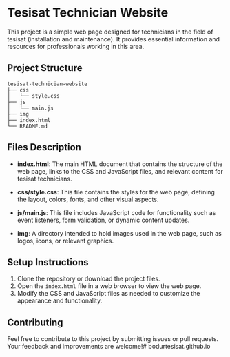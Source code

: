 # Tesisat Technician Website

This project is a simple web page designed for technicians in the field of tesisat (installation and maintenance). It provides essential information and resources for professionals working in this area.

## Project Structure

```
tesisat-technician-website
├── css
│   └── style.css
├── js
│   └── main.js
├── img
├── index.html
└── README.md
```

## Files Description

- **index.html**: The main HTML document that contains the structure of the web page, links to the CSS and JavaScript files, and relevant content for tesisat technicians.

- **css/style.css**: This file contains the styles for the web page, defining the layout, colors, fonts, and other visual aspects.

- **js/main.js**: This file includes JavaScript code for functionality such as event listeners, form validation, or dynamic content updates.

- **img**: A directory intended to hold images used in the web page, such as logos, icons, or relevant graphics.

## Setup Instructions

1. Clone the repository or download the project files.
2. Open the `index.html` file in a web browser to view the web page.
3. Modify the CSS and JavaScript files as needed to customize the appearance and functionality.

## Contributing

Feel free to contribute to this project by submitting issues or pull requests. Your feedback and improvements are welcome!# bodurtesisat.github.io
